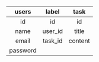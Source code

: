 | users    | label      |task         |
|:-----------:|:------------:|:------------:|
| id      | id      | id      |
| name     | user_id      | title       |
| email  | task_id    | content   |
| password |    |        |
